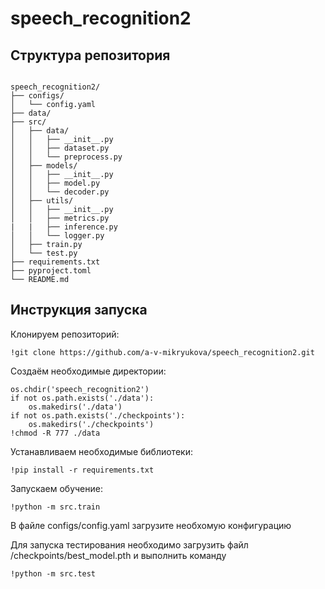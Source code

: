 # speech_recognition2

## Структура репозитория
```path

speech_recognition2/
├── configs/
│   └── config.yaml
├── data/
├── src/
│   ├── data/
│   │   ├── __init__.py
│   │   ├── dataset.py
│   │   └── preprocess.py
│   ├── models/
│   │   ├── __init__.py
│   │   ├── model.py
│   │   └── decoder.py
│   ├── utils/
│   │   ├── __init__.py
│   │   ├── metrics.py
|   |   ├── inference.py
│   │   └── logger.py
│   ├── train.py
│   └── test.py
├── requirements.txt
├── pyproject.toml
└── README.md
```
## Инструкция запуска
Клонируем репозиторий:
```shell
!git clone https://github.com/a-v-mikryukova/speech_recognition2.git
```
Создаём необходимые директории:
```shell
os.chdir('speech_recognition2')
if not os.path.exists('./data'):
    os.makedirs('./data')
if not os.path.exists('./checkpoints'):
    os.makedirs('./checkpoints')
!chmod -R 777 ./data
```
Устанавливаем необходимые библиотеки:
```shell
!pip install -r requirements.txt
 ```
Запускаем обучение:
```shell
!python -m src.train
 ```
В файле configs/config.yaml загрузите необхомую конфигурацию

Для запуска тестирования необходимо загрузить файл /checkpoints/best_model.pth и выполнить команду
```shell
!python -m src.test
 ```
